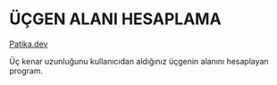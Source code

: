 # ÜÇGEN ALANI HESAPLAMA

[Patika.dev](https://www.patika.dev/tr)

Üç kenar uzunluğunu kullanıcıdan aldığınız üçgenin alanını hesaplayan program.
